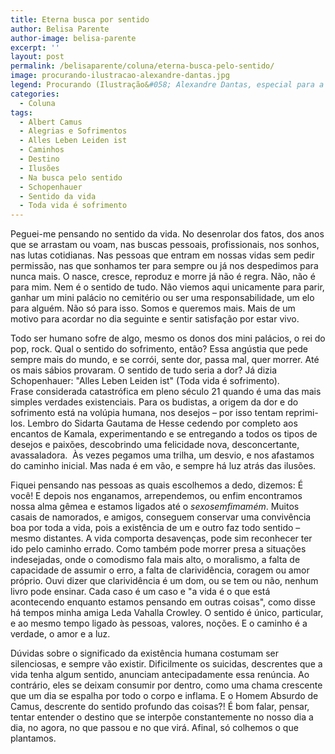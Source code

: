 ```yaml
---
title: Eterna busca por sentido
author: Belisa Parente
author-image: belisa-parente
excerpt: ''
layout: post
permalink: /belisaparente/coluna/eterna-busca-pelo-sentido/
image: procurando-ilustracao-alexandre-dantas.jpg
legend: Procurando (Ilustração&#058; Alexandre Dantas, especial para a Revista Žena)
categories:
  - Coluna
tags:
  - Albert Camus
  - Alegrias e Sofrimentos
  - Alles Leben Leiden ist
  - Caminhos
  - Destino
  - Ilusões
  - Na busca pelo sentido
  - Schopenhauer
  - Sentido da vida
  - Toda vida é sofrimento
---
```

Peguei-me pensando no sentido da vida. No desenrolar dos fatos, dos anos que se arrastam ou voam, nas buscas pessoais, profissionais, nos sonhos, nas lutas cotidianas. Nas pessoas que entram em nossas vidas sem pedir permissão, nas que sonhamos ter para sempre ou já nos despedimos para nunca mais. O nasce, cresce, reproduz e morre já não é regra. Não, não é para mim. Nem é o sentido de tudo. Não viemos aqui unicamente para parir, ganhar um mini palácio no cemitério ou ser uma responsabilidade, um elo para alguém. Não só para isso. Somos e queremos mais. Mais de um motivo para acordar no dia seguinte e sentir satisfação por estar vivo.

Todo ser humano sofre de algo, mesmo os donos dos mini palácios, o rei do pop, rock. Qual o sentido do sofrimento, então? Essa angústia que pede sempre mais do mundo, e se corrói, sente dor, passa mal, quer morrer. Até os mais sábios provaram. O sentido de tudo seria a dor? Já dizia Schopenhauer: "Alles Leben Leiden ist" (Toda vida é sofrimento). Frase considerada catastrófica em pleno século 21 quando é uma das mais simples verdades existenciais. Para os budistas, a origem da dor e do sofrimento está na volúpia humana, nos desejos – por isso tentam reprimi-los. Lembro do Sidarta Gautama de Hesse cedendo por completo aos encantos de Kamala, experimentando e se entregando a todos os tipos de desejos e paixões, descobrindo uma felicidade nova, desconcertante, avassaladora.  Às vezes pegamos uma trilha, um desvio, e nos afastamos do caminho inicial. Mas nada é em vão, e sempre há luz atrás das ilusões.

Fiquei pensando nas pessoas as quais escolhemos a dedo, dizemos: É você! E depois nos enganamos, arrependemos, ou enfim encontramos nossa alma gêmea e estamos ligados até o *sexosemfimamém*. Muitos casais de namorados, e amigos, conseguem conservar uma convivência boa por toda a vida, pois a existência de um e outro faz todo sentido – mesmo distantes. A vida comporta desavenças, pode sim reconhecer ter ido pelo caminho errado. Como também pode morrer presa a situações indesejadas, onde o comodismo fala mais alto, o moralismo, a falta de capacidade de assumir o erro, a falta de clarividência, coragem ou amor próprio. Ouvi dizer que clarividência é um dom, ou se tem ou não, nenhum livro pode ensinar. Cada caso é um caso e "a vida é o que está acontecendo enquanto estamos pensando em outras coisas", como disse há tempos minha amiga Leda Vahalla Crowley. O sentido é único, particular, e ao mesmo tempo ligado às pessoas, valores, noções. E o caminho é a verdade, o amor e a luz.

Dúvidas sobre o significado da existência humana costumam ser silenciosas, e sempre vão existir. Dificilmente os suicidas, descrentes que a vida tenha algum sentido, anunciam antecipadamente essa renúncia. Ao contrário, eles se deixam consumir por dentro, como uma chama crescente que um dia se espalha por todo o corpo e inflama. E o Homem Absurdo de Camus, descrente do sentido profundo das coisas?! É bom falar, pensar, tentar entender o destino que se interpõe constantemente no nosso dia a dia, no agora, no que passou e no que virá. Afinal, só colhemos o que plantamos.